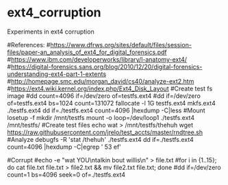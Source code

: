# ext4_corruption
Experiments in ext4 corruption

#References:
#https://www.dfrws.org/sites/default/files/session-files/paper-an_analysis_of_ext4_for_digital_forensics.pdf
#https://www.ibm.com/developerworks/library/l-anatomy-ext4/
#https://digital-forensics.sans.org/blog/2010/12/20/digital-forensics-understanding-ext4-part-1-extents
#http://homepage.smc.edu/morgan_david/cs40/analyze-ext2.htm
#https://ext4.wiki.kernel.org/index.php/Ext4_Disk_Layout
#Create test fs image
#dd count=4096 if=/dev/zero of=testfs.ext4
#dd if=/dev/zero of=testfs.ext4 bs=1024 count=131072
fallocate -l 1G testfs.ext4
mkfs.ext4 ./testfs.ext4
dd if=./testfs.ext4 count=4096 |hexdump -C|less
#Mount
losetup -f
mkdir /mnt/testfs
mount -o loop=/dev/loop1 ./testfs.ext4 /mnt/testfs/
#Create test files
echo wat > /mnt/testfs/thehuh
wget https://raw.githubusercontent.com/jrelo/test_accts/master/rndtree.sh
#Analyze
debugfs -R 'stat /thehuh' ./testfs.ext4
dd if=./testfs.ext4 count=4096 |hexdump -C|egrep ' 53 ef'

#Corrupt
#echo -e "wat YOU\ntalkin bout willis\n" > file.txt
#for i in {1..15}; do cat file.txt file.txt > file2.txt && mv file2.txt file.txt; done
#dd if=/dev/zero count=1 bs=4096 seek=0 of=./testfs.ext4
